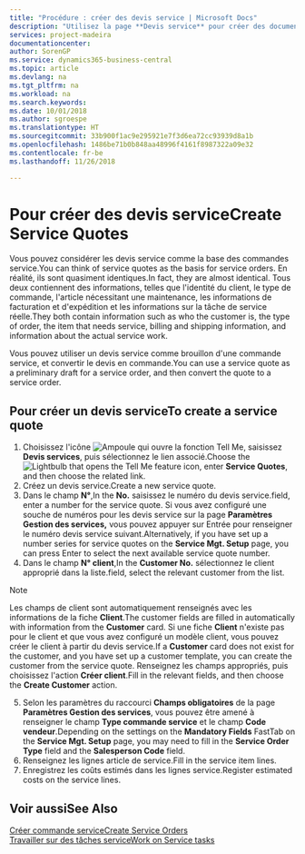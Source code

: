 ```yaml
---
title: "Procédure : créer des devis service | Microsoft Docs"
description: "Utilisez la page **Devis service** pour créer des documents dans lesquels vous saisissez des informations sur un service, tel que réparation et maintenance, pour des articles de service à la demande du client. Vous pouvez utiliser un devis service comme brouillon d'une commande service, et convertir le devis en commande."
services: project-madeira
documentationcenter: 
author: SorenGP
ms.service: dynamics365-business-central
ms.topic: article
ms.devlang: na
ms.tgt_pltfrm: na
ms.workload: na
ms.search.keywords: 
ms.date: 10/01/2018
ms.author: sgroespe
ms.translationtype: HT
ms.sourcegitcommit: 33b900f1ac9e295921e7f3d6ea72cc93939d8a1b
ms.openlocfilehash: 1486be71b0b848aa48996f4161f8987322a09e32
ms.contentlocale: fr-be
ms.lasthandoff: 11/26/2018

---
```

# <a name="create-service-quotes"></a><span data-ttu-id="07216-104">Pour créer des devis service</span><span class="sxs-lookup"><span data-stu-id="07216-104">Create Service Quotes</span></span>
<span data-ttu-id="07216-105">Vous pouvez considérer les devis service comme la base des commandes service.</span><span class="sxs-lookup"><span data-stu-id="07216-105">You can think of service quotes as the basis for service orders.</span></span> <span data-ttu-id="07216-106">En réalité, ils sont quasiment identiques.</span><span class="sxs-lookup"><span data-stu-id="07216-106">In fact, they are almost identical.</span></span> <span data-ttu-id="07216-107">Tous deux contiennent des informations, telles que l'identité du client, le type de commande, l'article nécessitant une maintenance, les informations de facturation et d'expédition et les informations sur la tâche de service réelle.</span><span class="sxs-lookup"><span data-stu-id="07216-107">They both contain information such as who the customer is, the type of order, the item that needs service, billing and shipping information, and information about the actual service work.</span></span>
 
<span data-ttu-id="07216-108">Vous pouvez utiliser un devis service comme brouillon d'une commande service, et convertir le devis en commande.</span><span class="sxs-lookup"><span data-stu-id="07216-108">You can use a service quote as a preliminary draft for a service order, and then convert the quote to a service order.</span></span>  
  
## <a name="to-create-a-service-quote"></a><span data-ttu-id="07216-109">Pour créer un devis service</span><span class="sxs-lookup"><span data-stu-id="07216-109">To create a service quote</span></span>  
1. <span data-ttu-id="07216-110">Choisissez l'icône ![Ampoule qui ouvre la fonction Tell Me](media/ui-search/search_small.png "Dites-moi ce que vous voulez faire"), saisissez **Devis services**, puis sélectionnez le lien associé.</span><span class="sxs-lookup"><span data-stu-id="07216-110">Choose the ![Lightbulb that opens the Tell Me feature](media/ui-search/search_small.png "Tell me what you want to do") icon, enter **Service Quotes**, and then choose the related link.</span></span>  
2. <span data-ttu-id="07216-111">Créez un devis service.</span><span class="sxs-lookup"><span data-stu-id="07216-111">Create a new service quote.</span></span>  
3. <span data-ttu-id="07216-112">Dans le champ **N°**,</span><span class="sxs-lookup"><span data-stu-id="07216-112">In the **No.**</span></span> <span data-ttu-id="07216-113">saisissez le numéro du devis service.</span><span class="sxs-lookup"><span data-stu-id="07216-113">field, enter a number for the service quote.</span></span> <span data-ttu-id="07216-114">Si vous avez configuré une souche de numéros pour les devis service sur la page **Paramètres Gestion des services,** vous pouvez appuyer sur Entrée pour renseigner le numéro devis service suivant.</span><span class="sxs-lookup"><span data-stu-id="07216-114">Alternatively, if you have set up a number series for service quotes on the **Service Mgt. Setup** page, you can press Enter to select the next available service quote number.</span></span>  
4. <span data-ttu-id="07216-115">Dans le champ **N° client**,</span><span class="sxs-lookup"><span data-stu-id="07216-115">In the **Customer No.**</span></span>  <span data-ttu-id="07216-116">sélectionnez le client approprié dans la liste.</span><span class="sxs-lookup"><span data-stu-id="07216-116">field, select the relevant customer from the list.</span></span>  

  > [!Note]  
  >  <span data-ttu-id="07216-117">Les champs de client sont automatiquement renseignés avec les informations de la fiche **Client**.</span><span class="sxs-lookup"><span data-stu-id="07216-117">The customer fields are filled in automatically with information from the **Customer** card.</span></span> <span data-ttu-id="07216-118">Si une fiche **Client** n'existe pas pour le client et que vous avez configuré un modèle client, vous pouvez créer le client à partir du devis service.</span><span class="sxs-lookup"><span data-stu-id="07216-118">If a **Customer** card does not exist for the customer, and you have set up a customer template, you can create the customer from the service quote.</span></span> <span data-ttu-id="07216-119">Renseignez les champs appropriés, puis choisissez l'action **Créer client**.</span><span class="sxs-lookup"><span data-stu-id="07216-119">Fill in the relevant fields, and then choose the **Create Customer** action.</span></span>  
  
5. <span data-ttu-id="07216-120">Selon les paramètres du raccourci **Champs obligatoires** de la page **Paramètres Gestion des services**, vous pouvez être amené à renseigner le champ **Type commande service** et le champ **Code vendeur**.</span><span class="sxs-lookup"><span data-stu-id="07216-120">Depending on the settings on the **Mandatory Fields** FastTab on the **Service Mgt. Setup** page, you may need to fill in the **Service Order Type** field and the **Salesperson Code** field.</span></span>  
6. <span data-ttu-id="07216-121">Renseignez les lignes article de service.</span><span class="sxs-lookup"><span data-stu-id="07216-121">Fill in the service item lines.</span></span>  
7. <span data-ttu-id="07216-122">Enregistrez les coûts estimés dans les lignes service.</span><span class="sxs-lookup"><span data-stu-id="07216-122">Register estimated costs on the service lines.</span></span>  
  
## <a name="see-also"></a><span data-ttu-id="07216-123">Voir aussi</span><span class="sxs-lookup"><span data-stu-id="07216-123">See Also</span></span>  
[<span data-ttu-id="07216-124">Créer commande service</span><span class="sxs-lookup"><span data-stu-id="07216-124">Create Service Orders</span></span>](service-how-to-create-service-orders.md)  
[<span data-ttu-id="07216-125">Travailler sur des tâches service</span><span class="sxs-lookup"><span data-stu-id="07216-125">Work on Service tasks</span></span>](service-how-to-work-on-service-tasks.md)  

 
